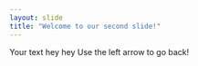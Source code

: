 ```yaml
---
layout: slide
title: "Welcome to our second slide!"
---
```

Your text hey hey
Use the left arrow to go back!
